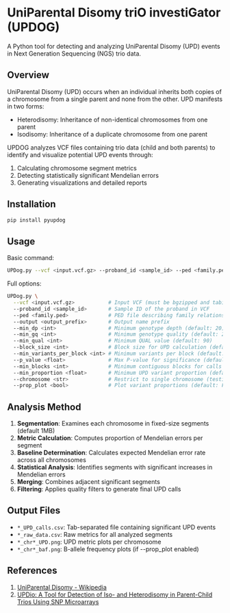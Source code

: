 # UniParental Disomy triO investiGator (UPDOG)

A Python tool for detecting and analyzing UniParental Disomy (UPD) events in Next Generation Sequencing (NGS) trio data.

## Overview

UniParental Disomy (UPD) occurs when an individual inherits both copies of a chromosome from a single parent and none from the other. UPD manifests in two forms:
- Heterodisomy: Inheritance of non-identical chromosomes from one parent
- Isodisomy: Inheritance of a duplicate chromosome from one parent

UPDOG analyzes VCF files containing trio data (child and both parents) to identify and visualize potential UPD events through:
1. Calculating chromosome segment metrics
2. Detecting statistically significant Mendelian errors
3. Generating visualizations and detailed reports

## Installation

```bash
pip install pyupdog
```

## Usage

Basic command:
```bash
UPDog.py --vcf <input.vcf.gz> --proband_id <sample_id> --ped <family.ped> --output <output_prefix>
```

Full options:
```bash
UPDog.py \
  --vcf <input.vcf.gz>           # Input VCF (must be bgzipped and tabixed)
  --proband_id <sample_id>       # Sample ID of the proband in VCF
  --ped <family.ped>             # PED file describing family relationships
  --output <output_prefix>       # Output name prefix
  --min_dp <int>                 # Minimum genotype depth (default: 20)
  --min_gq <int>                 # Minimum genotype quality (default: 20)
  --min_qual <int>               # Minimum QUAL value (default: 90)
  --block_size <int>             # Block size for UPD calculation (default: 1000000)
  --min_variants_per_block <int> # Minimum variants per block (default: 100)
  --p_value <float>              # Max P-value for significance (default: 0.001)
  --min_blocks <int>             # Minimum contiguous blocks for calls (default: 5)
  --min_proportion <float>       # Minimum UPD variant proportion (default: 0.01)
  --chromosome <str>             # Restrict to single chromosome (testing only)
  --prop_plot <bool>             # Plot variant proportions (default: False)
```

## Analysis Method

1. **Segmentation**: Examines each chromosome in fixed-size segments (default 1MB)
2. **Metric Calculation**: Computes proportion of Mendelian errors per segment
3. **Baseline Determination**: Calculates expected Mendelian error rate across all chromosomes
4. **Statistical Analysis**: Identifies segments with significant increases in Mendelian errors
5. **Merging**: Combines adjacent significant segments
6. **Filtering**: Applies quality filters to generate final UPD calls

## Output Files

- `*_UPD_calls.csv`: Tab-separated file containing significant UPD events
- `*_raw_data.csv`: Raw metrics for all analyzed segments
- `*_chr*_UPD.png`: UPD metric plots per chromosome
- `*_chr*_baf.png`: B-allele frequency plots (if --prop_plot enabled)

## References

1. [UniParental Disomy - Wikipedia](https://en.wikipedia.org/wiki/Uniparental_disomy)
2. [UPDio: A Tool for Detection of Iso- and Heterodisomy in Parent-Child Trios Using SNP Microarrays](https://www.ncbi.nlm.nih.gov/pmc/articles/PMC3975066/)